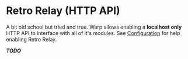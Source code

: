 # Retro Relay (HTTP API)


A bit old school but tried and true. Warp allows enabling a **localhost only** HTTP API to interface with all of it's modules. See [Configuration](configuration.md) for help enabling Retro Relay.


***TODO***